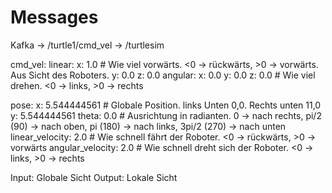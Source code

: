 # Messages

Kafka -> /turtle1/cmd_vel -> /turtlesim

cmd_vel:
    linear:
        x: 1.0 # Wie viel vorwärts. <0 -> rückwärts, >0 -> vorwärts. Aus Sicht des Roboters. 
        y: 0.0
        z: 0.0
    angular:
        x: 0.0
        y: 0.0
        z: 0.0 # Wie viel drehen. <0 -> links, >0 -> rechts

pose:
    x: 5.544444561  # Globale Position. links Unten 0,0. Rechts unten 11,0
    y: 5.544444561
    theta: 0.0  # Ausrichtung in radianten. 0 -> nach rechts, pi/2 (90) -> nach oben, pi (180) -> nach links, 3pi/2 (270) -> nach unten
    linear_velocity: 2.0 # Wie schnell fährt der Roboter. <0 -> rückwärts, >0 -> vorwärts
    angular_velocity: 2.0 # Wie schnell dreht sich der Roboter. <0 -> links, >0 -> rechts


Input: Globale Sicht
Output: Lokale Sicht